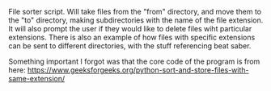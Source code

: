File sorter script. Will take files from the "from" directory, and move them to the "to" directory, making subdirectories with the name of the file extension.
It will also prompt the user if they would like to delete files wiht particular extensions. 
There is also an example of how files with specific extensions can be sent to different directories, with the stuff referencing beat saber.


Something important I forgot was that the core code of the program is from here: https://www.geeksforgeeks.org/python-sort-and-store-files-with-same-extension/